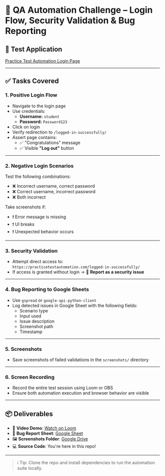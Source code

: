 # 🧪 QA Automation Challenge – Login Flow, Security Validation & Bug Reporting

## 🔗 Test Application
[Practice Test Automation Login Page](https://practicetestautomation.com/practice-test-login/)

---

## ✅ Tasks Covered

### 1. Positive Login Flow
- Navigate to the login page
- Use credentials:
  - **Username:** `student`
  - **Password:** `Password123`
- Click on login
- Verify redirection to `/logged-in-successfully/`
- Assert page contains:
  - ✅ "Congratulations" message
  - ✅ Visible **"Log out"** button

---

### 2. Negative Login Scenarios
Test the following combinations:
- ❌ Incorrect username, correct password
- ❌ Correct username, incorrect password
- ❌ Both incorrect

Take screenshots if:
- ❗ Error message is missing
- ❗ UI breaks
- ❗ Unexpected behavior occurs

---

### 3. Security Validation
- Attempt direct access to:  
  `https://practicetestautomation.com/logged-in-successfully/`  
- If access is granted without login → 🔐 **Report as a security issue**

---

### 4. Bug Reporting to Google Sheets
- Use `gspread` or `google-api-python-client`
- Log detected issues in Google Sheet with the following fields:
  - Scenario type
  - Input used
  - Issue description
  - Screenshot path
  - Timestamp

---

### 5. Screenshots
- Save screenshots of failed validations in the `screenshots/` directory

---

### 6. Screen Recording
- Record the entire test session using Loom or OBS  
- Ensure both automation execution and browser behavior are visible

---

## 📦 Deliverables

- 🔗 **Video Demo**: [Watch on Loom](https://www.loom.com/share/d8dc1abda522429cba870b05da291ac8?sid=cc076132-b6c1-4b0f-bd98-07c5f6d9cc94)
- 📄 **Bug Report Sheet**: [Google Sheet](https://docs.google.com/spreadsheets/d/1i11SzoElMmeutu0FQtQvx7NUMh3tklGHmNSQ62ICffM/edit?gid=0#gid=0)
- 🖼️ **Screenshots Folder**: [Google Drive](https://drive.google.com/drive/folders/1F8m-2uC_NBykYq9T6x7TcsdAbIrdBh24)
- 💻 **Source Code**: You're here in this repo!

---

> ℹ️ Tip: Clone the repo and install dependencies to run the automation suite locally.
